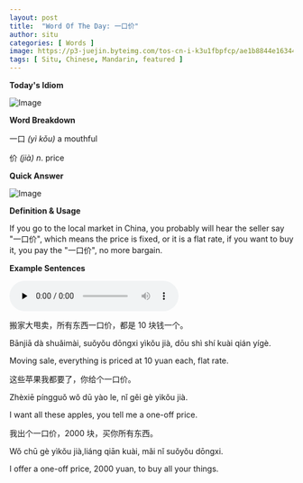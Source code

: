 ```yaml
---
layout: post
title:  "Word Of The Day: 一口价"
author: situ
categories: [ Words ]
image: https://p3-juejin.byteimg.com/tos-cn-i-k3u1fbpfcp/ae1b8844e1634444bc4c63c104c72bc8~tplv-k3u1fbpfcp-zoom-1.image
tags: [ Situ, Chinese, Mandarin, featured ]
---
```


**Today's Idiom**

![Image](https://p3-juejin.byteimg.com/tos-cn-i-k3u1fbpfcp/1605fbe8c72741f48bcdf5e6a185ba32~tplv-k3u1fbpfcp-zoom-1.image)

**Word Breakdown** 

一口 *(yì kǒu)* a mouthful

价 *(jià) n*. price 

**Quick Answer**

![Image](https://p3-juejin.byteimg.com/tos-cn-i-k3u1fbpfcp/ae1b8844e1634444bc4c63c104c72bc8~tplv-k3u1fbpfcp-zoom-1.image)

**Definition & Usage**

If you go to the local market in China, you probably will hear the seller say "一口价", which means the price is fixed, or it is a flat rate, if you want to buy it, you pay the "一口价", no more bargain. 

**Example Sentences**

<audio id="audio" controls="" preload="none">
  <source id="mp3" src="https://i.cdnl.ink/yikoujia.mp3">
</audio>

搬家大甩卖，所有东西一口价，都是 10 块钱一个。

Bānjiā dà shuǎimài, suǒyǒu dōngxi yìkǒu jià, dōu shì shí kuài qián yígè.

Moving sale, everything is priced at 10 yuan each, flat rate.

  


这些苹果我都要了，你给个一口价。

Zhèxiē píngguǒ wǒ dū yào le, nǐ gěi gè yìkǒu jià.

I want all these apples, you tell me a one-off price.

  


我出个一口价，2000 块，买你所有东西。

Wǒ chū gè yìkǒu jià,liáng qiān kuài, mǎi nǐ suǒyǒu dōngxi.

I offer a one-off price, 2000 yuan, to buy all your things.